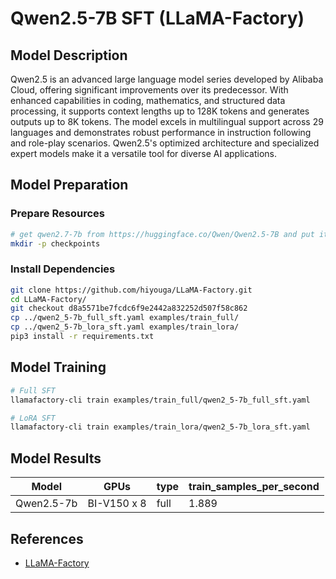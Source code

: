 # Qwen2.5-7B SFT (LLaMA-Factory)

## Model Description

Qwen2.5 is an advanced large language model series developed by Alibaba Cloud, offering significant improvements over
its predecessor. With enhanced capabilities in coding, mathematics, and structured data processing, it supports context
lengths up to 128K tokens and generates outputs up to 8K tokens. The model excels in multilingual support across 29
languages and demonstrates robust performance in instruction following and role-play scenarios. Qwen2.5's optimized
architecture and specialized expert models make it a versatile tool for diverse AI applications.

## Model Preparation

### Prepare Resources

```sh
# get qwen2.7-7b from https://huggingface.co/Qwen/Qwen2.5-7B and put it in checkpoints/Qwen2.5-7B
mkdir -p checkpoints
```

### Install Dependencies

```sh
git clone https://github.com/hiyouga/LLaMA-Factory.git
cd LLaMA-Factory/
git checkout d8a5571be7fcdc6f9e2442a832252d507f58c862
cp ../qwen2_5-7b_full_sft.yaml examples/train_full/
cp ../qwen2_5-7b_lora_sft.yaml examples/train_lora/
pip3 install -r requirements.txt
```

## Model Training

```sh
# Full SFT
llamafactory-cli train examples/train_full/qwen2_5-7b_full_sft.yaml

# LoRA SFT
llamafactory-cli train examples/train_lora/qwen2_5-7b_lora_sft.yaml
```

## Model Results

| Model      | GPUs        | type | train_samples_per_second |
|------------|-------------|------|--------------------------|
| Qwen2.5-7b | BI-V150 x 8 | full | 1.889                    |

## References

- [LLaMA-Factory](https://github.com/hiyouga/LLaMA-Factory)
